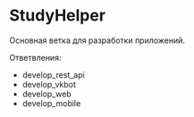 # StudyHelper

Основная ветка для разработки приложений.

Ответвления:
- develop_rest_api
- develop_vkbot
- develop_web
- develop_mobile
